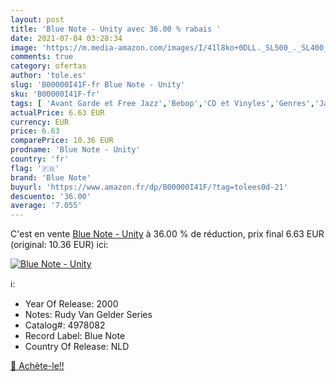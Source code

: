 ```yaml
---
layout: post
title: 'Blue Note - Unity avec 36.00 % rabais '
date: 2021-07-04 03:28:34
image: 'https://m.media-amazon.com/images/I/41l8ko+0DLL._SL500_._SL400_.jpg'
comments: true
category: ofertas
author: 'tole.es'
slug: 'B00000I41F-fr Blue Note - Unity'
sku: 'B00000I41F-fr'
tags: [ 'Avant Garde et Free Jazz','Bebop','CD et Vinyles','Genres','Jazz','Jazz Fusion','Modern Post-Bebop','Pop','Soul-Jazz et Boogaloo','blue note', ]
actualPrice: 6.63 EUR
currency: EUR
price: 6.63
comparePrice: 10.36 EUR
prodname: 'Blue Note - Unity'
country: 'fr'
flag: '🇫🇷'
brand: 'Blue Note'
buyurl: 'https://www.amazon.fr/dp/B00000I41F/?tag=tolees0d-21'
descuento: '36.00'
average: '7.055'
---
```


C'est en vente [Blue Note - Unity](https://www.amazon.fr/dp/B00000I41F/?tag=tolees0d-21)  à  36.00 % de réduction, prix final  6.63 EUR (original: 10.36 EUR) ici:

[![Blue Note - Unity](https://m.media-amazon.com/images/I/41l8ko+0DLL._SL500_._SL400_.jpg)](https://www.amazon.fr/dp/B00000I41F/?tag=tolees0d-21)

ℹ️:

- Year Of Release: 2000
- Notes: Rudy Van Gelder Series
- Catalog#: 4978082
- Record Label: Blue Note
- Country Of Release: NLD

[🛒 Achète-le!!](https://www.amazon.fr/dp/B00000I41F/?tag=tolees0d-21)
